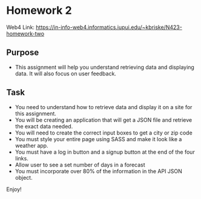 # Homework 2

Web4 Link:
https://in-info-web4.informatics.iupui.edu/~kbriske/N423-homework-two

## Purpose
- This assignment will help you understand retrieving data and displaying data. It will also focus on user feedback. 

## Task

- You need to understand how to retrieve data and display it on a site for this assignment. 
- You will be creating an application that will get a JSON file and retrieve the exact data needed. 
- You will need to create the correct input boxes to get a city or zip code
- You must style your entire page using SASS and make it look like a weather app.  
- You must have a log in button and a signup button at the end of the four links. 
- Allow user to see a set number of days in a forecast
- You must incorporate over 80% of the information in the API JSON object. 

Enjoy!